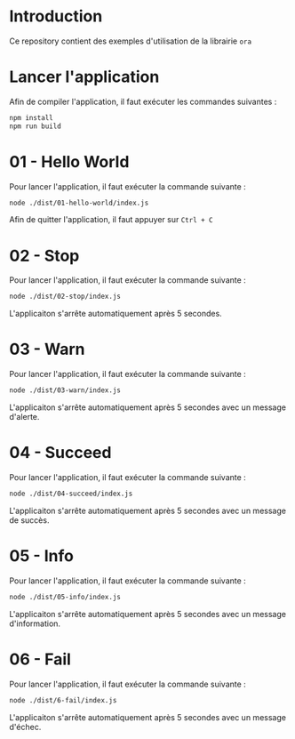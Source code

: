 # Introduction

Ce repository contient des exemples d'utilisation de la librairie `ora`

# Lancer l'application

Afin de compiler l'application, il faut exécuter les commandes suivantes :

```bash
npm install
npm run build
```

# 01 - Hello World

Pour lancer l'application, il faut exécuter la commande suivante :

```bash
node ./dist/01-hello-world/index.js
```

Afin de quitter l'application, il faut appuyer sur `Ctrl + C`

# 02 - Stop

Pour lancer l'application, il faut exécuter la commande suivante :

```bash
node ./dist/02-stop/index.js
```

L'applicaiton s'arrête automatiquement après 5 secondes.

# 03 - Warn

Pour lancer l'application, il faut exécuter la commande suivante :

```bash
node ./dist/03-warn/index.js
```

L'applicaiton s'arrête automatiquement après 5 secondes avec un message d'alerte.

# 04 - Succeed

Pour lancer l'application, il faut exécuter la commande suivante :

```bash
node ./dist/04-succeed/index.js
```

L'applicaiton s'arrête automatiquement après 5 secondes avec un message de succès.

# 05 - Info

Pour lancer l'application, il faut exécuter la commande suivante :

```bash
node ./dist/05-info/index.js
```

L'applicaiton s'arrête automatiquement après 5 secondes avec un message d'information.

# 06 - Fail

Pour lancer l'application, il faut exécuter la commande suivante :

```bash
node ./dist/6-fail/index.js
```

L'applicaiton s'arrête automatiquement après 5 secondes avec un message d'échec.
